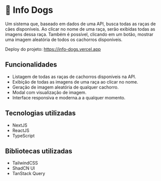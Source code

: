 # 🐶 Info Dogs
Um sistema que, baseado em dados de uma API, busca todas as raças de cães disponíveis. Ao clicar no nome de uma raça, serão exibidas todas as imagens dessa raça. Também é possível, clicando em um botão, mostrar uma imagem aleatória de todos os cachorros disponíveis.

Deploy do projeto: https://info-dogs.vercel.app

## Funcionalidades
* Listagem de todas as raças de cachorros disponíveis na API.
* Exibição de todas as imagens de uma raça ao clicar no nome.
* Geração de imagem aleatória de qualquer cachorro.
* Modal com visualização de imagem.
* Interface responsiva e moderna.a a qualquer momento.

## Tecnologias utilizadas
* NextJS
* ReactJS
* TypeScript

## Bibliotecas utilizadas
* TailwindCSS
* ShadCN UI
* TanStack Query

